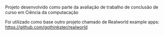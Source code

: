 Projeto desenvolvido como parte da avaliação de trabalho de conclusão de curso em Ciência da computacação

Foi utilizado como base outro projeto chamado de Realworld example apps: https://github.com/gothinkster/realworld
